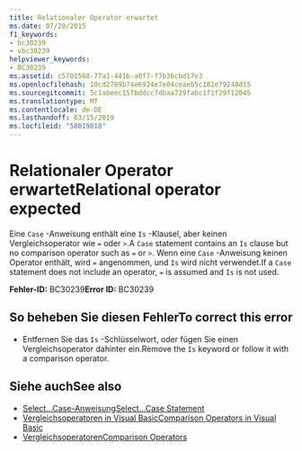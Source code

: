 ```yaml
---
title: Relationaler Operator erwartet
ms.date: 07/20/2015
f1_keywords:
- bc30239
- vbc30239
helpviewer_keywords:
- BC30239
ms.assetid: c5701568-77a1-441b-a0f7-f7b36cbd17e3
ms.openlocfilehash: 10cd2789b74e6924e7e04ceaeb5c181e79248d15
ms.sourcegitcommit: 5c1abeec15fbddcc7dbaa729fabc1f1f29f12045
ms.translationtype: MT
ms.contentlocale: de-DE
ms.lasthandoff: 03/15/2019
ms.locfileid: "58019818"
---
```

# <a name="relational-operator-expected"></a><span data-ttu-id="e4ae7-102">Relationaler Operator erwartet</span><span class="sxs-lookup"><span data-stu-id="e4ae7-102">Relational operator expected</span></span>
<span data-ttu-id="e4ae7-103">Eine `Case` -Anweisung enthält eine `Is` -Klausel, aber keinen Vergleichsoperator wie `=` oder `>`.</span><span class="sxs-lookup"><span data-stu-id="e4ae7-103">A `Case` statement contains an `Is` clause but no comparison operator such as `=` or `>`.</span></span> <span data-ttu-id="e4ae7-104">Wenn eine `Case` -Anweisung keinen Operator enthält, wird `=` angenommen, und `Is` wird nicht verwendet.</span><span class="sxs-lookup"><span data-stu-id="e4ae7-104">If a `Case` statement does not include an operator, `=` is assumed and `Is` is not used.</span></span>  
  
 <span data-ttu-id="e4ae7-105">**Fehler-ID:** BC30239</span><span class="sxs-lookup"><span data-stu-id="e4ae7-105">**Error ID:** BC30239</span></span>  
  
## <a name="to-correct-this-error"></a><span data-ttu-id="e4ae7-106">So beheben Sie diesen Fehler</span><span class="sxs-lookup"><span data-stu-id="e4ae7-106">To correct this error</span></span>  
  
-   <span data-ttu-id="e4ae7-107">Entfernen Sie das `Is` -Schlüsselwort, oder fügen Sie einen Vergleichsoperator dahinter ein.</span><span class="sxs-lookup"><span data-stu-id="e4ae7-107">Remove the `Is` keyword or follow it with a comparison operator.</span></span>  
  
## <a name="see-also"></a><span data-ttu-id="e4ae7-108">Siehe auch</span><span class="sxs-lookup"><span data-stu-id="e4ae7-108">See also</span></span>

- [<span data-ttu-id="e4ae7-109">Select...Case-Anweisung</span><span class="sxs-lookup"><span data-stu-id="e4ae7-109">Select...Case Statement</span></span>](../../visual-basic/language-reference/statements/select-case-statement.md)
- [<span data-ttu-id="e4ae7-110">Vergleichsoperatoren in Visual Basic</span><span class="sxs-lookup"><span data-stu-id="e4ae7-110">Comparison Operators in Visual Basic</span></span>](../../visual-basic/programming-guide/language-features/operators-and-expressions/comparison-operators.md)
- [<span data-ttu-id="e4ae7-111">Vergleichsoperatoren</span><span class="sxs-lookup"><span data-stu-id="e4ae7-111">Comparison Operators</span></span>](../../visual-basic/language-reference/operators/comparison-operators.md)
